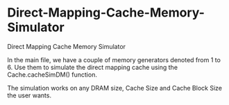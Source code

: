 # Direct-Mapping-Cache-Memory-Simulator
Direct Mapping Cache Memory Simulator

In the main file, we have a couple of memory generators denoted from 1 to 6. 
Use them to simulate the direct mapping cache using the Cache.cacheSimDM() function.

The simulation works on any DRAM size, Cache Size and Cache Block Size the user wants.
